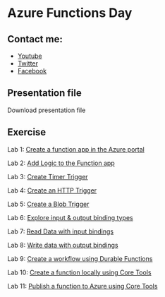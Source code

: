 # Azure Functions Day

## Contact me:

- [Youtube](https://bit.ly/teerasej-youtube)
- [Twitter](https://bit.ly/teerasej-twitter)
- [Facebook](https://bit.ly/nextflow-facebook)

## Presentation file

Download presentation file

## Exercise

Lab 1: [Create a function app in the Azure portal](https://learn.microsoft.com/en-us/training/modules/create-serverless-logic-with-azure-functions/3-create-an-azure-functions-app-in-the-azure-portal?pivots=javascript)

Lab 2: [Add Logic to the Function app](https://learn.microsoft.com/en-us/training/modules/create-serverless-logic-with-azure-functions/5-add-logic-to-the-function-app?pivots=javascript)

Lab 3: [Create Timer Trigger](https://learn.microsoft.com/en-us/training/modules/execute-azure-function-with-triggers/4-create-timer-trigger)

Lab 4: [Create an HTTP Trigger](https://learn.microsoft.com/en-us/training/modules/execute-azure-function-with-triggers/6-create-http-trigger)

Lab 5: [Create a Blob Trigger](https://learn.microsoft.com/en-us/training/modules/execute-azure-function-with-triggers/8-create-blob-trigger)

Lab 6: [Explore input & output binding types](https://learn.microsoft.com/en-us/training/modules/chain-azure-functions-data-using-bindings/3-explore-input-and-output-binding-types-portal-lab?pivots=javascript)

Lab 7: [Read Data with input bindings](https://learn.microsoft.com/en-us/training/modules/chain-azure-functions-data-using-bindings/5-read-data-with-input-bindings-portal-lab?pivots=javascript)

Lab 8: [Write data with output bindings](https://learn.microsoft.com/en-us/training/modules/chain-azure-functions-data-using-bindings/7-write-data-with-output-bindings-portal-lab?pivots=javascript)

Lab 9: [Create a workflow using Durable Functions](https://learn.microsoft.com/en-us/training/modules/create-long-running-serverless-workflow-with-durable-functions/4-exercise-create-a-workflow-using-durable-functions)

Lab 10: [Create a function locally using Core Tools](https://learn.microsoft.com/en-us/training/modules/develop-test-deploy-azure-functions-with-core-tools/3-exercise-create-function-core-tools)

Lab 11: [Publish a function to Azure using Core Tools](https://learn.microsoft.com/en-us/training/modules/develop-test-deploy-azure-functions-with-core-tools/5-exercise-publish-function-core-tools)